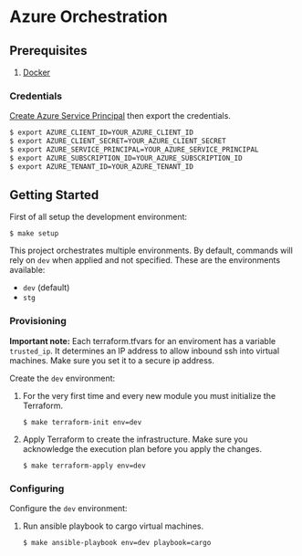 # Azure Orchestration

## Prerequisites

 1. [Docker](https://docs.docker.com/engine/installation/)

### Credentials

[Create Azure Service Principal](https://www.terraform.io/docs/providers/azurerm/authenticating_via_service_principal.html) then export the credentials.

```bash
$ export AZURE_CLIENT_ID=YOUR_AZURE_CLIENT_ID
$ export AZURE_CLIENT_SECRET=YOUR_AZURE_CLIENT_SECRET
$ export AZURE_SERVICE_PRINCIPAL=YOUR_AZURE_SERVICE_PRINCIPAL
$ export AZURE_SUBSCRIPTION_ID=YOUR_AZURE_SUBSCRIPTION_ID
$ export AZURE_TENANT_ID=YOUR_AZURE_TENANT_ID
```

## Getting Started

First of all setup the development environment:

```console
$ make setup
```

This project orchestrates multiple environments. By default, commands will rely on `dev` when applied and not specified. These are the environments available:

- `dev` (default)
- `stg`


### Provisioning

__Important note:__ Each terraform.tfvars for an enviroment has a variable `trusted_ip`. 
It determines an IP address to allow inbound ssh into virtual machines. Make sure you set it to a secure ip address.

Create the `dev` environment:

 1. For the very first time and every new module you must initialize the Terraform.

    ```console
    $ make terraform-init env=dev
    ```

 1. Apply Terraform to create the infrastructure. Make sure you acknowledge the execution plan before you apply the changes.

    ```console
    $ make terraform-apply env=dev
    ```

### Configuring

Configure the `dev` environment:

 1. Run ansible playbook to cargo virtual machines.

    ```console
    $ make ansible-playbook env=dev playbook=cargo
    ```
